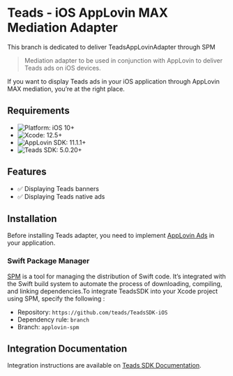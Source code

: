 # Teads - iOS AppLovin MAX Mediation Adapter
This branch is dedicated to deliver TeadsAppLovinAdapter through SPM


> Mediation adapter to be used in conjunction with AppLovin to deliver Teads ads on iOS devices.

If you want to display Teads ads in your iOS application through AppLovin MAX mediation, you’re at the right place.

## Requirements

- ![Platform: iOS 10+](https://img.shields.io/badge/Platform-iOS%2010%2B-blue.svg?style=flat)
- ![Xcode: 12.5+](https://img.shields.io/badge/Xcode-12.5+-blue.svg?style=flat)
- ![AppLovin SDK: 11.1.1+](https://img.shields.io/badge/AppLovin%20SDK-11.1.1+-blue.svg?style=flat)
- ![Teads SDK: 5.0.20+](https://img.shields.io/badge/Teads%20SDK-5.0.20+-blue.svg?style=flat)


## Features

- ✅  Displaying Teads banners
- ✅  Displaying Teads native ads

## Installation

Before installing Teads adapter, you need to implement [AppLovin Ads](https://dash.applovin.com/documentation/mediation/ios/getting-started/integration) in your application.

### Swift Package Manager

[SPM](https://swift.org/package-manager/) is a tool for managing the distribution of Swift code. It’s integrated with the Swift build system to automate the process of downloading, compiling, and linking dependencies.To integrate TeadsSDK into your Xcode project using SPM, specify the following :

- Repository: `https://github.com/teads/TeadsSDK-iOS`
- Dependency rule: `branch` 
- Branch: `applovin-spm`

## Integration Documentation

Integration instructions are available on [Teads SDK Documentation](https://support.teads.tv/support/solutions/articles/36000357700-inread-applovin-mediation).
